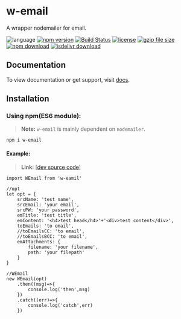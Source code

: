 # w-email
A wrapper nodemailer for email.

![language](https://img.shields.io/badge/language-JavaScript-orange.svg) 
[![npm version](http://img.shields.io/npm/v/w-email.svg?style=flat)](https://npmjs.org/package/w-email) 
[![Build Status](https://travis-ci.org/yuda-lyu/w-email.svg?branch=master)](https://travis-ci.org/yuda-lyu/w-email) 
[![license](https://img.shields.io/npm/l/w-email.svg?style=flat)](https://npmjs.org/package/w-email) 
[![gzip file size](http://img.badgesize.io/yuda-lyu/w-email/master/dist/w-email.umd.js.svg?compression=gzip)](https://github.com/yuda-lyu/w-email)
[![npm download](https://img.shields.io/npm/dt/w-email.svg)](https://npmjs.org/package/w-email) 
[![jsdelivr download](https://img.shields.io/jsdelivr/npm/hm/w-email.svg)](https://www.jsdelivr.com/package/npm/w-email)

## Documentation
To view documentation or get support, visit [docs](https://yuda-lyu.github.io/w-email/global.html).

## Installation
### Using npm(ES6 module):
> **Note:** `w-email` is mainly dependent on `nodemailer`.
```alias
npm i w-email
```
#### Example:
> **Link:** [[dev source code](https://github.com/yuda-lyu/w-email/blob/master/g.mjs)]
```alias
import WEmail from 'w-eamil'

//opt
let opt = {
    srcName: 'test name',
    srcEmail: 'your email',
    srcPW: 'your password',
    emTitle: 'test title',
    emContent: '<h4>test head</h4>'+'<div>test content</div>',
    toEmails: 'to email',
    //toEmailsCC: 'to email',
    //toEmailsBCC: 'to email',
    emAttachments: {
        filename: 'your filename',
        path: 'your filepath'
    }
}

//WEmail
new WEmail(opt)
    .then((msg)=>{
        console.log('then',msg)
    })
    .catch((err)=>{
        console.log('catch',err)
    })
```
